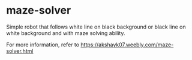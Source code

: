 # maze-solver
Simple robot that follows white line on black background or black line on white background and with maze solving ability.

For more information, refer to https://akshayk07.weebly.com/maze-solver.html
